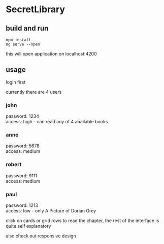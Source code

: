 # SecretLibrary

## build and run

```
npm install
ng serve --open
```
this will open application on localhost:4200


## usage

login first

currently there are 4 users

### john

password: 1234  
access: high - can read any of 4 abailable books

### anne

password: 5678  
access: medium

### robert

password: 9111  
access: medium

### paul

password: 1213  
access: low - only A Picture of Dorian Grey

click on cards or grid rows to read the chapter, the rest of the interface is quite self explanatory

also check out responsive design
